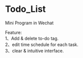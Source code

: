 # Todo_List
Mini Program in Wechat

Feature:   
    1、Add & delete to-do tag.  
    2、edit time schedule for each task.  
    3、clear & intuitive interface.
